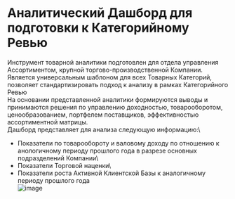 # Аналитический Дашборд для подготовки к Категорийному Ревью
Инструмент товарной аналитики подготовлен для отдела управления Ассортиментом, крупной торгово-производственной  Компании.
Является универсальным шаблоном для всех Товарных Категорий, позволяет стандартизировать подход к анализу в рамках Категорийного Ревью\
На основании представленной аналитики формируются выводы и принимаются решения по управлению доходностью, товарооборотом, ценообразованием, портфелем поставщиков, эффективностью ассортиментной матрицы.\
Дашборд представляет для анализа следующую информацию:\
- Показатели по товарообороту и валовому доходу по отношению к анологичному периоду прошлого года в разрезе основных подразделений Компании\
- Показатели Торговой наценки\
- Показатели роста Активной Клиентской Базы к аналогичному периоду прошлого года\
![image](https://github.com/VyacheslavGusev/Category_Review/assets/117516863/6360ed81-2166-478f-bbc7-f649aaf86450)



